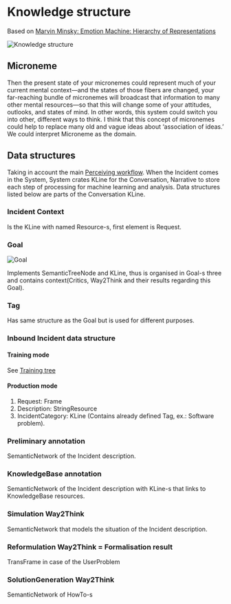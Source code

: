 # Knowledge structure

Based on [Marvin Minsky: Emotion Machine: Hierarchy of Representations](http://web.media.mit.edu/~minsky/E8/eb8.html#_Toc518305131)

![Knowledge structure](https://github.com/menta/menta-0.3/raw/master/doc/informal/uml/images/knowledgeClass.png)

## Microneme
Then the present state of your micronemes could represent much of your current mental context—and the states of those fibers are changed, your far-reaching bundle of micronemes will broadcast that information to many other mental resources—so that this will change some of your attitudes, outlooks, and states of mind.
In other words, this system could switch you into other, different ways to think.
I think that this concept of micronemes could help to replace many old and vague ideas about ‘association of ideas.’
We could interpret Microneme as the domain.

## Data structures

Taking in account the main [Perceiving workflow](perceiving-modelling.md#Approximate_workflow). When the Incident comes in the System,
System crates KLine for the Conversation, Narrative to store each step of processing for machine learning and analysis.
Data structures listed below are parts of the Conversation KLine.

### Incident Context
Is the KLine with named Resource-s, first element is Request.

### Goal

![Goal](https://github.com/menta/menta-0.3/raw/master/doc/informal/uml/images/GoalTraining.png)

Implements SemanticTreeNode and KLine, thus is organised in Goal-s three and contains context(Critics, Way2Think and their results regarding this Goal).

### Tag

Has same structure as the Goal but is used for different purposes.

### <a name="Inbound_Incident_data_structure">Inbound Incident data structure</a>

#### Training mode
See [Training tree](training.md#Training_tree)

#### Production mode
1. Request: Frame
  2. Description: StringResource
  2. IncidentCategory: KLine (Contains already defined Tag, ex.: Software problem).

### Preliminary annotation
SemanticNetwork of the Incident description.

### <a name="KnowledgeBase_annotation"> KnowledgeBase annotation</a>
SemanticNetwork of the Incident description with KLine-s that links to KnowledgeBase resources.

### <a name="Simulation_Way2Think">Simulation Way2Think</a>
SemanticNetwork that models the situation of the Incident description.

### <a name="Reformulation_Way2Think">Reformulation Way2Think = Formalisation result</a>
TransFrame in case of the UserProblem

### SolutionGeneration Way2Think
SemanticNetwork of HowTo-s
